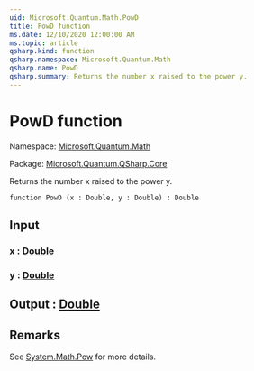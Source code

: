 ```yaml
---
uid: Microsoft.Quantum.Math.PowD
title: PowD function
ms.date: 12/10/2020 12:00:00 AM
ms.topic: article
qsharp.kind: function
qsharp.namespace: Microsoft.Quantum.Math
qsharp.name: PowD
qsharp.summary: Returns the number x raised to the power y.
---
```


# PowD function

Namespace: [Microsoft.Quantum.Math](xref:Microsoft.Quantum.Math)

Package: [Microsoft.Quantum.QSharp.Core](https://nuget.org/packages/Microsoft.Quantum.QSharp.Core)


Returns the number x raised to the power y.

```qsharp
function PowD (x : Double, y : Double) : Double
```


## Input

### x : [Double](xref:microsoft.quantum.lang-ref.double)




### y : [Double](xref:microsoft.quantum.lang-ref.double)





## Output : [Double](xref:microsoft.quantum.lang-ref.double)



## Remarks

See [System.Math.Pow](https://docs.microsoft.com/dotnet/api/system.math.pow) for more details.